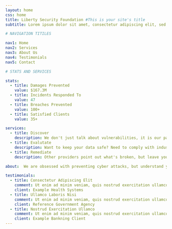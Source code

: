```yaml
---
layout: home
css: home 
title: Liberty Security Foundation #This is your site's title
subtitle: Lorem ipsum dolor sit amet, consectetur adipiscing elit, sed do eiusmod tempor incididunt ut labore et dolore magna aliqua. Ut enim ad minim veniam, quis nostrud exercitation ullamco laboris nisi ut aliquip ex ea commodo consequat.

# NAVIGATION TITILES

nav1: Home
nav2: Services
nav3: About Us
nav4: Testimonials
nav5: Contact

# STATS AND SERVICES

stats:
  - title: Damages Prevented
    value: $167.3M
  - title: Incidents Responded To
    value: 47
  - title: Breaches Prevented
    value: 100+
  - title: Satisfied Clients
    value: 35+

services:
  - title: Discover
    description: We don't just talk about vulnerabilities, it is our pashion to find them. Let us find the next big CVE in your product or businesss-critical service.
  - title: Evalutate
    description: Want to keep your data safe? Need to comply with industry or government regulations? Let us find your vulnerablites before the bad guys do.
  - title: Remediate
    description: Other providers point out what's broken, but leave you to fix it. With our rediation services we'll stay with you until the problem is resolved.

about:  We are obsessed with preventing cyber attacks, but understand your organization has other objectives. With the knowledge that no organization intends to be insecure. We approach every client with the ethos of compassionate understanding. Our experts educate rather than chastise. Because if you understand, accept, and work to improve your cyber risk before losing access to files, having customer data leaked on the web, or suffering an embarrassing defacement attack the worst may never happen.

testimonials:
  - title: Consectetur Adipiscing Elit
    comment: Ut enim ad minim veniam, quis nostrud exercitation ullamco laboris nisi ut aliquip ex ea commodo consequat.
    client: Example Health Systems
  - title: Ullamco Laboris Nisi
    comment: Ut enim ad minim veniam, quis nostrud exercitation ullamco laboris nisi ut aliquip ex ea commodo consequat.
    client: Reference Government Agency
  - title: Nostrud Exercitation Ullamco
    comment: Ut enim ad minim veniam, quis nostrud exercitation ullamco laboris nisi ut aliquip ex ea commodo consequat.
    client: Example Bankning Client
---
```

